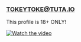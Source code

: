 ### TOKEYTOKE@TUTA.IO
This profile is 18+ ONLY!

[![Watch the video](https://i.imgur.com/vKb2F1B.png)](https://karro89.s3.eu-central-003.backblazeb2.com/private/Karro89.2015.03.mp4)

